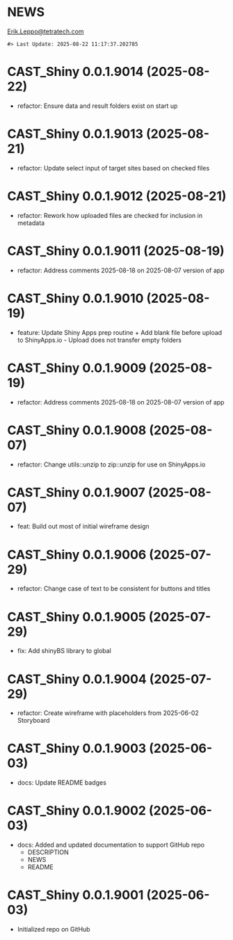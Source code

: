NEWS
================
<Erik.Leppo@tetratech.com>

<!-- NEWS.md is generated from NEWS.Rmd. Please edit that file -->

    #> Last Update: 2025-08-22 11:17:37.202785

# CAST_Shiny 0.0.1.9014 (2025-08-22)

- refactor: Ensure data and result folders exist on start up

# CAST_Shiny 0.0.1.9013 (2025-08-21)

- refactor: Update select input of target sites based on checked files

# CAST_Shiny 0.0.1.9012 (2025-08-21)

- refactor: Rework how uploaded files are checked for inclusion in
  metadata

# CAST_Shiny 0.0.1.9011 (2025-08-19)

- refactor: Address comments 2025-08-18 on 2025-08-07 version of app

# CAST_Shiny 0.0.1.9010 (2025-08-19)

- feature: Update Shiny Apps prep routine + Add blank file before upload
  to ShinyApps.io - Upload does not transfer empty folders

# CAST_Shiny 0.0.1.9009 (2025-08-19)

- refactor: Address comments 2025-08-18 on 2025-08-07 version of app

# CAST_Shiny 0.0.1.9008 (2025-08-07)

- refactor: Change utils::unzip to zip::unzip for use on ShinyApps.io

# CAST_Shiny 0.0.1.9007 (2025-08-07)

- feat: Build out most of initial wireframe design

# CAST_Shiny 0.0.1.9006 (2025-07-29)

- refactor: Change case of text to be consistent for buttons and titles

# CAST_Shiny 0.0.1.9005 (2025-07-29)

- fix: Add shinyBS library to global

# CAST_Shiny 0.0.1.9004 (2025-07-29)

- refactor: Create wireframe with placeholders from 2025-06-02
  Storyboard

# CAST_Shiny 0.0.1.9003 (2025-06-03)

- docs: Update README badges

# CAST_Shiny 0.0.1.9002 (2025-06-03)

- docs: Added and updated documentation to support GitHub repo
  - DESCRIPTION
  - NEWS
  - README

# CAST_Shiny 0.0.1.9001 (2025-06-03)

- Initialized repo on GitHub
